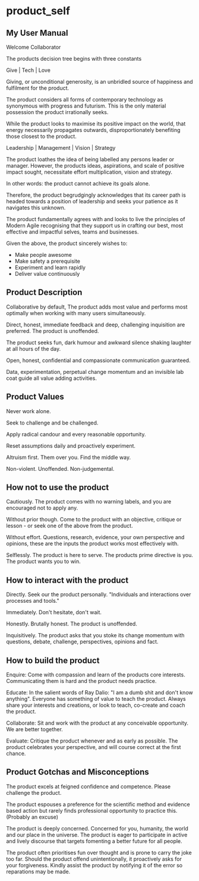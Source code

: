 # product_self
## My User Manual

Welcome Collaborator

The products decision tree begins with three constants

Give | Tech | Love

Giving, or unconditional generosity, is an unbridled source of happiness and fulfilment for the product.

The product considers all forms of contemporary technology as synonymous with progress and futurism. This is the only material possession the product irrationally seeks.

While the product looks to maximise its positive impact on the world, that energy necessarily propagates outwards, disproportionately benefiting those closest to the product.

Leadership | Management | Vision | Strategy

The product loathes the idea of being labelled any persons leader or manager. However, the products ideas, aspirations, and scale of positive impact sought, necessitate effort multiplication, vision and strategy.

In other words: the product cannot achieve its goals alone.

Therefore, the product begrudgingly acknowledges that its career path is headed towards a position of leadership and seeks your patience as it navigates this unknown.

The product fundamentally agrees with and looks to live the principles of Modern Agile recognising that they support us in crafting our best, most effective and impactful selves, teams and businesses.

Given the above, the product sincerely wishes to:

- Make people awesome
- Make safety a prerequisite
- Experiment and learn rapidly
- Deliver value continuously

## Product Description

Collaborative by default, The product adds most value and performs most optimally when working with many users simultaneously.

Direct, honest, immediate feedback and deep, challenging inquisition are preferred. The product is unoffended.

The product seeks fun, dark humour and awkward silence shaking laughter at all hours of the day.

Open, honest, confidential and compassionate communication guaranteed.

Data, experimentation, perpetual change momentum and an invisible lab coat guide all value adding activities.

## Product Values

Never work alone.

Seek to challenge and be challenged.

Apply radical candour and every reasonable opportunity.

Reset assumptions daily and proactively experiment.

Altruism first. Them over you. Find the middle way.

Non-violent. Unoffended. Non-judgemental.

## How not to use the product

Cautiously. The product comes with no warning labels, and you are encouraged not to apply any.

Without prior though. Come to the product with an objective, critique or lesson - or seek one of the above from the product.

Without effort. Questions, research, evidence, your own perspective and opinions, these are the inputs the product works most effectively with.

Selflessly. The product is here to serve. The products prime directive is you. The product wants you to win.

## How to interact with the product

Directly. Seek our the product personally. "Individuals and interactions over processes and tools."

Immediately. Don't hesitate, don't wait.

Honestly. Brutally honest. The product is unoffended.

Inquisitively. The product asks that you stoke its change momentum with questions, debate, challenge, perspectives, opinions and fact.

## How to build the product

Enquire: Come with compassion and learn of the products core interests. Communicating them is hard and the product needs practice.

Educate: In the salient words of Ray Dalio: "I am a dumb shit and don't know anything". Everyone has something of value to teach the product. Always share your interests and creations, or look to teach, co-create and coach the product.

Collaborate: Sit and work with the product at any conceivable opportunity. We are better together.

Evaluate: Critique the product whenever and as early as possible. The product celebrates your perspective, and will course correct at the first chance.

## Product Gotchas and Misconceptions

The product excels at feigned confidence and competence. Please challenge the product.

The product espouses a preference for the scientific method and evidence based action but rarely finds professional opportunity to practice this. (Probably an excuse)

The product is deeply concerned. Concerned for you, humanity, the world and our place in the universe. The product is eager to participate in active and lively discourse that targets fomenting a better future for all people.

The product often prioritises fun over thought and is prone to carry the joke too far. Should the product offend unintentionally, it proactively asks for your forgiveness. Kindly assist the product by notifying it of the error so reparations may be made. 




